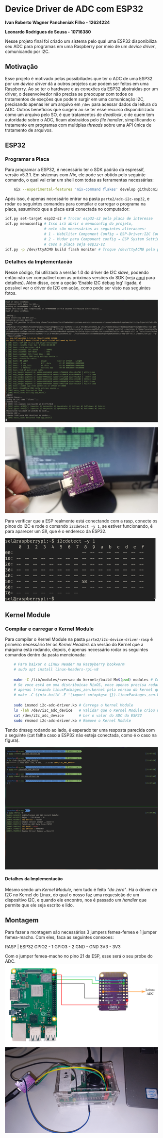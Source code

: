 # Device Driver de ADC com ESP32
**Ivan Roberto Wagner Pancheniak Filho - 12624224**

**Leonardo Rodrigues de Sousa - 10716380**

Nesse projeto final foi criado um sistema pelo qual uma ESP32 disponibiliza seu ADC para programas em uma Raspberry 
por meio de um _device driver_, comunicando por I2C.

## Motivação

Esse projeto é motivado pelas possibiliades que ter o ADC de uma ESP32 por um _device driver_ dá a outros projetos que podem ser feitos
em uma Raspberry. Ao se ter o hardware e as conexões da ESP32 abstraidas por um driver, o desenvolvedor não precisa se preocupar com todos
os tratamentos de exeções que podem surgir em uma comunicação I2C, precisando apenas ler um arquivo em `/dev` para acessar dados da
leitura do ADC.
Outros benefícios que surgem ao se ter esse recurso disponibilizado como um arquivo pelo SO, é que tratamentos de _deadlock_, e de quem tem
autoridade sobre o ADC, ficam abstraidos pelo _file handler_, simplificando o tratamento em programas com multiplas _threads_ sobre uma
API única de tratamento de arquivos.

## ESP32

### Programar a Placa

Para programar a ESP32, é necessário ter o SDK padrão da espressif, versão v5.3.1.
Em sistemas com _Nix_, ele pode ser obtido pelo seguinte comando, o qual vai criar um shell com todas as ferramentas necessárias:

```sh
    nix --experimental-features 'nix-command flakes' develop github:mirrexagon/nixpkgs-esp-dev#esp-idf-full -c $SHELL
```

Após isso, é apenas necessário entrar na pasta `parte2/adc-i2c-esp32`, e rodar os seguintes comandos para compilar e carregar o
programa na placa, assumindo que a placa está conectada no computador:

```sh
idf.py set-target esp32-s2 # Trocar esp32-s2 pela placa de interesse
idf.py menuconfig # Isso irá abrir o menuconfig do projeto,
                  # nele são necessárias as seguintes alteracoes:
                  # 1 - Habilitar Component Config → ESP-Driver:I2C Configurations → Enable I2C debug log
                  # 2 - Mudar para Component config → ESP System Settings → Channel for console output → USB CDC
                  # caso a placa seja esp32-s2
idf.py -p /dev/ttyACM0 build flash monitor # Troque /dev/ttyACM0 pela porta em que se encontra a placa
```
### Detalhes da Implementacão

Nesse código, foi utilizado a versão 1.0 do driver de I2C _slave_, podendo então não ser compatível com as próximas versões do SDK 
(veja [aqui](pictures/https://docs.espressif.com/projects/esp-idf/en/latest/esp32/api-reference/peripherals/i2c.html#i2c-clock-configuration) para
detalhes). Além disso, com a opcão 'Enable I2C debug log' ligada, é possível ver o driver de I2C em acão, como pode ser visto nas 
seguintes fotos.

![parte2-esp32-saida](pictures/parte2-esp32-saida.png)

![parte2-esp32-foto](pictures/parte2-esp32-foto.png)

Para verificar que a ESP realmente está conectando com a rasp, conecte os pinos do I2C e rode o comando `i2cdetect -y 1`, se estiver
funcionando, é para aparecer um _58_, que é o endereco da ESP32.

![parte2-esp32-i2cdetect](pictures/parte2-esp32-i2cdetect.png)

## Kernel Module

### Compilar e carregar o Kernel Module

Para compilar o Kernel Module na pasta `parte2/i2c-device-driver-rasp` é primeiro necessário ter os _Kernel Headers_ da versão do Kernel
que a máquina está rodando, depois, é apenas necessário rodar os seguintes comandos dentro da pasta mencionada:

```sh
    # Para baixar o Linux Header na Raspyberry bookworm
    # sudo apt install linux-headers-rpi-v8
    
    make -C /lib/modules/<versao do kernel>/build M=$(pwd) modules # Compila o Kernel Module
    # Se voce está em uma distribuicao NixOS, voce apenas precisa rodar o seguinte comando, idependentemente de ter os Kernel Headers,
    # apenas trocando linuxPackages_zen.kernel pela versao do kernel que voce está usando
    # make -C $(nix-build -E '(import <nixpkgs> {}).linuxPackages_zen.kernel.dev' --no-out-link)/lib/modules/*/build M=$(pwd) modules
   
    sudo insmod i2c-adc-driver.ko # Carrega o Kernel Module
    ls -lah /dev/i2c_adc_device   # Validar que o Kernel Module criou um arquivo para ser interfaceado
    cat /dev/i2c_adc_device       # Ler o valor do ADC da ESP32
    sudo rmsmod i2c-adc-driver.ko # Remove o Kernel Module
```

Tendo dmseg rodando ao lado, é esperado ter uma resposta parecida com a seguinte (cat falha caso a ESP32 não esteja conectada, como é
o caso na figura).

![parte2-driver-saida](pictures/parte2-driver-saida.png)

#### Detalhes da Implementacão

Mesmo sendo um _Kernel Module_, nem tudo é feito _"do zero"_. Há o driver de I2C no Kernel do Linux, do qual o nosso faz uma requesicão 
de um dispositivo I2C, e quando ele encontro, nos é passado um _handler_ que permite que ele seja escrito e lido.

## Montagem

Para fazer a montagem são necessários 3 jumpers femea-femea e 1 jumper femea-macho.
Com eles, faca as seguintes conexoes:

RASP | ESP32
GPIO2 - 1
GPIO3 - 2
GND - GND
3V3 - 3V3

Com o jumper femea-macho no pino 21 da ESP, esse será o seu probe do ADC.
![parte2-connections](pictures/parte2-connections.png)
![parte2-montagem](pictures/parte2-montagem.jpg)
